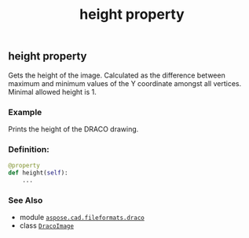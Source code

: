 ﻿---
title: height property
second_title: Aspose.CAD for Python via .NET API References
description: 
type: docs
weight: 160
url: /python-net/aspose.cad.fileformats.draco/dracoimage/height/
is_root: false
---

## height property


Gets the height of the image.
Calculated as the difference between maximum and minimum values of the Y coordinate amongst all vertices.
Minimal allowed height is 1.

### Example 


Prints the height of the DRACO drawing.
### Definition:
```python
@property
def height(self):
    ...
```

### See Also
* module [`aspose.cad.fileformats.draco`](../../)
* class [`DracoImage`](/cad/python-net/aspose.cad.fileformats.draco/dracoimage)
